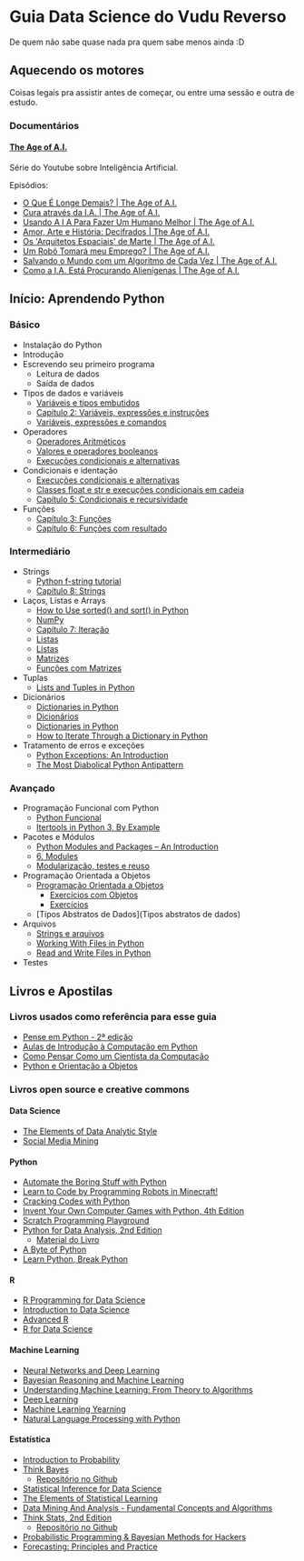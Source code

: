 # Guia Data Science do Vudu Reverso
De quem não sabe quase nada pra quem sabe menos ainda :D

## Aquecendo os motores

Coisas legais pra assistir antes de começar, ou entre uma sessão e outra de
estudo.

### Documentários

#### [The Age of A.I.](https://www.youtube.com/playlist?list=PLjq6DwYksrzz_fsWIpPcf6V7p2RNAneKc)

Série do Youtube sobre Inteligência Artificial.

Episódios:

* [O Que É Longe Demais? | The Age of A.I.](https://www.youtube.com/watch?v=UwsrzCVZAb8&list=PLjq6DwYksrzz_fsWIpPcf6V7p2RNAneKc&index=2&t=0s)
* [Cura através da I.A. | The Age of A.I.](https://www.youtube.com/watch?v=V5aZjsWM2wo&list=PLjq6DwYksrzz_fsWIpPcf6V7p2RNAneKc&index=2)
* [Usando A I A Para Fazer Um Humano Melhor | The Age of A.I.](https://www.youtube.com/watch?v=lrv8ga02VNg&list=PLjq6DwYksrzz_fsWIpPcf6V7p2RNAneKc&index=3)
* [Amor, Arte e História: Decifrados | The Age of A.I.](https://www.youtube.com/watch?v=Kr1fmKVY3cA&list=PLjq6DwYksrzz_fsWIpPcf6V7p2RNAneKc&index=4)
* [Os 'Arquitetos Espaciais' de Marte | The Age of A.I.](https://www.youtube.com/watch?v=lIvrIKaNCRE&list=PLjq6DwYksrzz_fsWIpPcf6V7p2RNAneKc&index=5)
* [Um Robô Tomará meu Emprego? | The Age of A.I.](https://www.youtube.com/watch?v=f2aocKWrPG8&list=PLjq6DwYksrzz_fsWIpPcf6V7p2RNAneKc&index=6)
* [Salvando o Mundo com um Algoritmo de Cada Vez | The Age of A.I.](https://www.youtube.com/watch?v=0wy4u34fii4&list=PLjq6DwYksrzz_fsWIpPcf6V7p2RNAneKc&index=7)
* [Como a I.A. Está Procurando Alienígenas | The Age of A.I.](https://www.youtube.com/watch?v=VwtC_4t2g5M&list=PLjq6DwYksrzz_fsWIpPcf6V7p2RNAneKc&index=8)

## Início: Aprendendo Python

### Básico

* Instalação do Python
* Introdução
* Escrevendo seu primeiro programa
  * Leitura de dados
  * Saída de dados
* Tipos de dados e variáveis
  * [Variáveis e tipos embutidos](https://www.caelum.com.br/apostila-python-orientacao-objetos/declarando-e-usando-variaveis/)
  * [Capítulo 2: Variáveis, expressões e instruções](https://penseallen.github.io/PensePython2e/02-vars-expr-instr.html)
  * [Variáveis, expressões e comandos](https://panda.ime.usp.br/aulasPython/static/aulasPython/aula02.html)
* Operadores
  * [Operadores Aritméticos](https://www.caelum.com.br/apostila-python-orientacao-objetos/declarando-e-usando-variaveis/#operadores-aritmticos)
  * [Valores e operadores booleanos](https://panda.ime.usp.br/aulasPython/static/aulasPython/aula05.html)
  * [Execuções condicionais e alternativas](https://panda.ime.usp.br/aulasPython/static/aulasPython/aula03.html)
* Condicionais e identação
  * [Execuções condicionais e alternativas](https://panda.ime.usp.br/aulasPython/static/aulasPython/aula03.html)
  * [Classes float e str e execuções condicionais em cadeia](https://panda.ime.usp.br/aulasPython/static/aulasPython/aula04.html)
  * [Capítulo 5: Condicionais e recursividade](https://penseallen.github.io/PensePython2e/05-cond-recur.html)
* Funções
  * [Capítulo 3: Funções](https://penseallen.github.io/PensePython2e/03-funcoes.html)
  * [Capítulo 6: Funções com resultado](https://penseallen.github.io/PensePython2e/06-funcoes-result.html)

### Intermediário

* Strings
  * [Python f-string tutorial](http://zetcode.com/python/fstring/)
  * [Capítulo 8: Strings](https://penseallen.github.io/PensePython2e/08-strings.html)
* Laços, Listas e Arrays
  * [How to Use sorted() and sort() in Python](https://realpython.com/python-sort/)
  * [NumPy](https://realpython.com/tutorials/numpy/)
  * [Capítulo 7: Iteração](https://penseallen.github.io/PensePython2e/07-iteracao.html)
  * [Listas](https://panda.ime.usp.br/aulasPython/static/aulasPython/aula09.html#listas)
  * [Listas](https://python.ime.usp.br/pensepy/static/pensepy/09-Listas/listas.html)
  * [Matrizes](https://panda.ime.usp.br/aulasPython/static/aulasPython/aula11.html)
  * [Funções com Matrizes](https://panda.ime.usp.br/aulasPython/static/aulasPython/aula12.html)
* Tuplas
  * [Lists and Tuples in Python](https://realpython.com/python-lists-tuples/)
* Dicionários
  * [Dictionaries in Python](https://realpython.com/python-dicts/)
  * [Dicionários](https://panda.ime.usp.br/aulasPython/static/aulasPython/aula22.html)
  * [Dictionaries in Python](https://realpython.com/python-dicts/)
  * [How to Iterate Through a Dictionary in Python](https://realpython.com/iterate-through-dictionary-python/)
* Tratamento de erros e exceções
  * [Python Exceptions: An Introduction](https://realpython.com/python-exceptions/)
  * [The Most Diabolical Python Antipattern](https://realpython.com/the-most-diabolical-python-antipattern/)

### Avançado

* Programação Funcional com Python
  * [Python Funcional](https://github.com/dunossauro/python-funcional)
  * [Itertools in Python 3, By Example](https://realpython.com/python-itertools/)
* Pacotes e Módulos
  * [Python Modules and Packages – An Introduction](https://realpython.com/python-modules-packages/)
  * [6. Modules](https://docs.python.org/3/tutorial/modules.html)
  * [Modularização, testes e reuso](https://panda.ime.usp.br/aulasPython/static/aulasPython/aula20.html)
* Programação Orientada a Objetos
  * [Programação Orientada a Objetos](https://panda.ime.usp.br/aulasPython/static/aulasPython/aula17.html#programacao-orientada-a-objetos)
    * [Exercícios com Objetos](https://panda.ime.usp.br/aulasPython/static/aulasPython/aula18.html)
    * [Exercícios](https://panda.ime.usp.br/aulasPython/static/aulasPython/aula19.html)
  * [Tipos Abstratos de Dados](Tipos abstratos de dados)
* Arquivos
  * [Strings e arquivos](https://panda.ime.usp.br/aulasPython/static/aulasPython/aula13.html)
  * [Working With Files in Python](https://realpython.com/working-with-files-in-python/)
  * [Read and Write Files in Python](https://realpython.com/read-write-files-python/)
* Testes

## Livros e Apostilas

### Livros usados como referência para esse guia

* [Pense em Python - 2ª edição](https://penseallen.github.io/PensePython2e/)
* [Aulas de Introdução à Computação em Python](https://panda.ime.usp.br/aulasPython/static/aulasPython/index.html)
* [Como Pensar Como um Cientista da Computação](https://python.ime.usp.br/pensepy/static/pensepy/index.html)
* [Python e Orientação a Objetos](https://www.caelum.com.br/apostila-python-orientacao-objetos)

### Livros open source e creative commons

#### Data Science

* [The Elements of Data Analytic Style](https://leanpub.com/datastyle)
* [Social Media Mining](http://dmml.asu.edu/smm/book/)

#### Python

* [Automate the Boring Stuff with Python](https://automatetheboringstuff.com/)
* [Learn to Code by Programming Robots in Minecraft!](https://turtleappstore.com/book/)
* [Cracking Codes with Python](https://inventwithpython.com/cracking/)
* [Invent Your Own Computer Games with Python, 4th Edition](http://inventwithpython.com/invent4thed/)
* [Scratch Programming Playground](https://inventwithscratch.com/book/)
* [Python for Data Analysis, 2nd Edition](http://shop.oreilly.com/product/0636920023784.do)
  * [Material do Livro](https://github.com/wesm/pydata-book)
* [A Byte of Python](https://github.com/swaroopch/byte-of-python)
* [Learn Python, Break Python](https://learnpythonbreakpython.com/)

#### R

* [R Programming for Data Science](https://leanpub.com/rprogramming)
* [Introduction to Data Science](https://docs.google.com/file/d/0B6iefdnF22XQeVZDSkxjZ0Z5VUE/edit?pli=1)
* [Advanced R](http://adv-r.had.co.nz/)
* [R for Data Science](https://r4ds.had.co.nz/)

#### Machine Learning

* [Neural Networks and Deep Learning](http://neuralnetworksanddeeplearning.com/index.html)
* [Bayesian Reasoning and Machine Learning](http://web4.cs.ucl.ac.uk/staff/D.Barber/textbook/240415.pdf)
* [Understanding Machine Learning: From Theory to Algorithms](https://www.cse.huji.ac.il/~shais/UnderstandingMachineLearning/copy.html)
* [Deep Learning](http://www.deeplearningbook.org/)
* [Machine Learning Yearning](https://www.deeplearning.ai/machine-learning-yearning/)
* [Natural Language Processing with Python](https://www.nltk.org/book/)

#### Estatística

* [Introduction to Probability](http://www.dartmouth.edu/~chance/teaching_aids/books_articles/probability_book/amsbook.mac.pdf)
* [Think Bayes](https://greenteapress.com/wp/think-bayes/)
  * [Repositório no Github](https://github.com/AllenDowney/ThinkBayes2)
* [Statistical Inference for Data Science](https://leanpub.com/LittleInferenceBook)
* [The Elements of Statistical Learning](https://web.stanford.edu/~hastie/ElemStatLearn/)
* [Data Mining And Analysis - Fundamental Concepts and Algorithms](http://www.dataminingbook.info/pmwiki.php/Main/BookDownload)
* [Think Stats, 2nd Edition](https://greenteapress.com/wp/think-stats-2e/)
  * [Repositório no Github](https://github.com/AllenDowney/ThinkStats2)
* [Probabilistic Programming & Bayesian Methods for Hackers](https://camdavidsonpilon.github.io/Probabilistic-Programming-and-Bayesian-Methods-for-Hackers/)
* [Forecasting: Principles and Practice](https://otexts.com/fpp2/)

